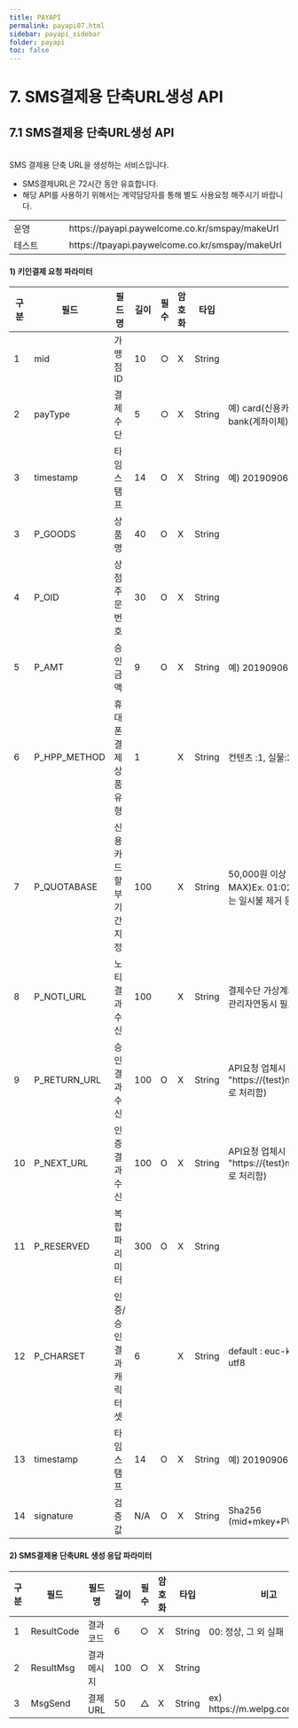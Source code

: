 ```yaml
---
title: PAYAPI
permalink: payapi07.html
sidebar: payapi_sidebar
folder: payapi
toc: false
---
```


# 7. SMS결제용 단축URL생성 API

## 7.1 SMS결제용 단축URL생성 API
<br/>
SMS 결제용 단축 URL을 생성하는 서비스입니다.

- SMS결제URL은 72시간 동안 유효합니다.
- 해당 API를 사용하기 위해서는 계약담당자를 통해 별도 사용요청 해주시기 바랍니다.

[//]: # (부분 취소 API URL)
<table class="tg" style="width: 100%">
  <colgroup>
    <col style="width: 20%">
    <col style="width: 80%">
  </colgroup>
  <tbody>
    <tr>
      <td class="tg-0lax">운영</td>
      <td class="tg-0lax">https://payapi.paywelcome.co.kr/smspay/makeUrl</td>
    </tr>
    <tr>
      <td class="tg-0lax">테스트</td>
      <td class="tg-0lax">https://tpayapi.paywelcome.co.kr/smspay/makeUrl</td>
    </tr>
  </tbody>
</table>

#### 1) 키인결제 요청 파라미터

[//]: # (키인결제 요청)
<table class="tg" style="table-layout: fixed; width: 100%">
<colgroup>
<col style="width: 8%">
<col style="width: 12%">
<col style="width: 16%">
<col style="width: 8%">
<col style="width: 8%">
<col style="width: 12%">
<col style="width: 10%">
<col style="width: 26%">
</colgroup>
<thead>
  <tr>
    <th class="tg-0lax">구분</th>
    <th class="tg-0lax">필드</th>
    <th class="tg-0lax">필드명</th>
    <th class="tg-0lax">길이</th>
    <th class="tg-0lax">필수</th>
    <th class="tg-0lax">암호화</th>
    <th class="tg-0lax">타입</th>
    <th class="tg-0lax">비고</th>
  </tr>
</thead>
<tbody>
  <tr>
    <td class="tg-0lax">1</td>
    <td class="tg-0lax">mid</td>
    <td class="tg-0lax">가맹점ID</td>
    <td class="tg-0lax">10</td>
    <td class="tg-0lax">○</td>
    <td class="tg-0lax">X</td>
    <td class="tg-0lax">String</td>
    <td class="tg-0lax"></td>
  </tr>
  <tr>
    <td class="tg-0lax">2</td>
    <td class="tg-0lax">payType</td>
    <td class="tg-0lax">결제수단</td>
    <td class="tg-0lax">5</td>
    <td class="tg-0lax">○</td>
    <td class="tg-0lax">X</td>
    <td class="tg-0lax">String</td>
    <td class="tg-0lax">예) card(신용카드), hpp(휴대폰), vbank(가상계좌), bank(계좌이체)</td>
  </tr>
  <tr>
    <td class="tg-0lax">3</td>
    <td class="tg-0lax">timestamp</td>
    <td class="tg-0lax">타임스탬프</td>
    <td class="tg-0lax">14</td>
    <td class="tg-0lax">O</td>
    <td class="tg-0lax">X</td>
    <td class="tg-0lax">String</td>
    <td class="tg-0lax">예) 20190906110100</td>
  </tr>
  <tr>
    <td class="tg-0lax">3</td>
    <td class="tg-0lax">P_GOODS</td>
    <td class="tg-0lax">상품명</td>
    <td class="tg-0lax">40</td>
    <td class="tg-0lax">O</td>
    <td class="tg-0lax">X</td>
    <td class="tg-0lax">String</td>
    <td class="tg-0lax"></td>
  </tr>
  <tr>
    <td class="tg-0lax">4</td>
    <td class="tg-0lax">P_OID</td>
    <td class="tg-0lax">상점주문번호</td>
    <td class="tg-0lax">30</td>
    <td class="tg-0lax">O</td>
    <td class="tg-0lax">X</td>
    <td class="tg-0lax">String</td>
    <td class="tg-0lax"></td>
  </tr>
  <tr>
    <td class="tg-0lax">5</td>
    <td class="tg-0lax">P_AMT</td>
    <td class="tg-0lax">승인금액</td>
    <td class="tg-0lax">9</td>
    <td class="tg-0lax">O</td>
    <td class="tg-0lax">X</td>
    <td class="tg-0lax">String</td>
    <td class="tg-0lax">예) 20190906110100</td>
  </tr>
  <tr>
    <td class="tg-0lax">6</td>
    <td class="tg-0lax">P_HPP_METHOD</td>
    <td class="tg-0lax">휴대폰 결제 상품유형</td>
    <td class="tg-0lax">1</td>
    <td class="tg-0lax"></td>
    <td class="tg-0lax">X</td>
    <td class="tg-0lax">String</td>
    <td class="tg-0lax">컨텐츠 :1, 실물:2(휴대폰 결제시만 사용)</td>
  </tr>
  <tr>
    <td class="tg-0lax">7</td>
    <td class="tg-0lax">P_QUOTABASE</td>
    <td class="tg-0lax">신용카드 할부기간 지정</td>
    <td class="tg-0lax">100</td>
    <td class="tg-0lax"></td>
    <td class="tg-0lax">X</td>
    <td class="tg-0lax">String</td>
    <td class="tg-0lax">50,000원 이상 결제 시, 할부기간 지정 (36개월 MAX)Ex. 01:02:03:04.. 01은 일시불, 02는 2개월, 99 는 일시불 제거 등등</td>
  </tr>
  <tr>
    <td class="tg-0lax">8</td>
    <td class="tg-0lax">P_NOTI_URL</td>
    <td class="tg-0lax">노티결과수신</td>
    <td class="tg-0lax">100</td>
    <td class="tg-0lax"></td>
    <td class="tg-0lax">X</td>
    <td class="tg-0lax">String</td>
    <td class="tg-0lax">결제수단 가상계좌 입금 확인API요청 업체시 필요(가맹점 관리자연동시 필요X)</td>
  </tr>
  <tr>
    <td class="tg-0lax">9</td>
    <td class="tg-0lax">P_RETURN_URL</td>
    <td class="tg-0lax">승인결과수신</td>
    <td class="tg-0lax">100</td>
    <td class="tg-0lax">O</td>
    <td class="tg-0lax">X</td>
    <td class="tg-0lax">String</td>
    <td class="tg-0lax">API요청 업체시 필요(가맹점 관리자연동시 &quot;https://{test}m.paywelcome.co.kr/smsNextUrl.jsp&quot; 로 처리함)</td>
  </tr>
  <tr>
    <td class="tg-0lax">10</td>
    <td class="tg-0lax">P_NEXT_URL</td>
    <td class="tg-0lax">인증결과수신</td>
    <td class="tg-0lax">100</td>
    <td class="tg-0lax">O</td>
    <td class="tg-0lax">X</td>
    <td class="tg-0lax">String</td>
    <td class="tg-0lax">API요청 업체시 필요(가맹점 관리자연동시 &quot;https://{test}m.paywelcome.co.kr/smsNextUrl.jsp&quot; 로 처리함)</td>
  </tr>
  <tr>
    <td class="tg-0lax">11</td>
    <td class="tg-0lax">P_RESERVED</td>
    <td class="tg-0lax">복합파리미터</td>
    <td class="tg-0lax">300</td>
    <td class="tg-0lax">O</td>
    <td class="tg-0lax">X</td>
    <td class="tg-0lax">String</td>
    <td class="tg-0lax"></td>
  </tr>
  <tr>
    <td class="tg-0lax">12</td>
    <td class="tg-0lax">P_CHARSET</td>
    <td class="tg-0lax">인증/승인 결과 캐릭터셋</td>
    <td class="tg-0lax">6</td>
    <td class="tg-0lax"></td>
    <td class="tg-0lax">X</td>
    <td class="tg-0lax">String</td>
    <td class="tg-0lax">default : euc-kr인증/승인결과를 utf8로 받기를 원할시 utf8</td>
  </tr>
  <tr>
    <td class="tg-0lax">13</td>
    <td class="tg-0lax">timestamp</td>
    <td class="tg-0lax">타임스탬프</td>
    <td class="tg-0lax">14</td>
    <td class="tg-0lax">O</td>
    <td class="tg-0lax">X</td>
    <td class="tg-0lax">String</td>
    <td class="tg-0lax">예) 20190906110100</td>
  </tr>
  <tr>
    <td class="tg-0lax">14</td>
    <td class="tg-0lax">signature</td>
    <td class="tg-0lax">검증값</td>
    <td class="tg-0lax">N/A</td>
    <td class="tg-0lax">O</td>
    <td class="tg-0lax">X</td>
    <td class="tg-0lax">String</td>
    <td class="tg-0lax">Sha256<br>(mid+mkey+P\_OID+P\_AMT+timestamp)</td>
  </tr>
</tbody>
</table>

#### 2) SMS결제용 단축URL 생성 응답 파라미터

[//]: # (SMS결제용 단축URL 생성 응답 파라미터)
<table class="tg" style="table-layout: fixed; width: 100%">
<colgroup>
<col style="width: 8%">
<col style="width: 12%">
<col style="width: 16%">
<col style="width: 8%">
<col style="width: 8%">
<col style="width: 12%">
<col style="width: 10%">
<col style="width: 26%">
</colgroup>
<thead>
  <tr>
    <th class="tg-0lax">구분</th>
    <th class="tg-0lax">필드</th>
    <th class="tg-0lax">필드명</th>
    <th class="tg-0lax">길이</th>
    <th class="tg-0lax">필수</th>
    <th class="tg-0lax">암호화</th>
    <th class="tg-0lax">타입</th>
    <th class="tg-0lax">비고</th>
  </tr>
</thead>
<tbody>
  <tr>
    <td class="tg-0lax">1</td>
    <td class="tg-0lax">ResultCode</td>
    <td class="tg-0lax">결과코드</td>
    <td class="tg-0lax">6</td>
    <td class="tg-0lax">○</td>
    <td class="tg-0lax">X</td>
    <td class="tg-0lax">String</td>
    <td class="tg-0lax">00: 정상, 그 외 실패</td>
  </tr>
  <tr>
    <td class="tg-0lax">2</td>
    <td class="tg-0lax">ResultMsg</td>
    <td class="tg-0lax">결과메시지</td>
    <td class="tg-0lax">100</td>
    <td class="tg-0lax">○</td>
    <td class="tg-0lax">X</td>
    <td class="tg-0lax">String</td>
    <td class="tg-0lax"></td>
  </tr>
  <tr>
    <td class="tg-0lax">3</td>
    <td class="tg-0lax">MsgSend</td>
    <td class="tg-0lax">결제URL</td>
    <td class="tg-0lax">50</td>
    <td class="tg-0lax">△</td>
    <td class="tg-0lax">X</td>
    <td class="tg-0lax">String</td>
    <td class="tg-0lax">ex) https://m.welpg.com/s/97T9</td>
  </tr>
</tbody>
</table>
